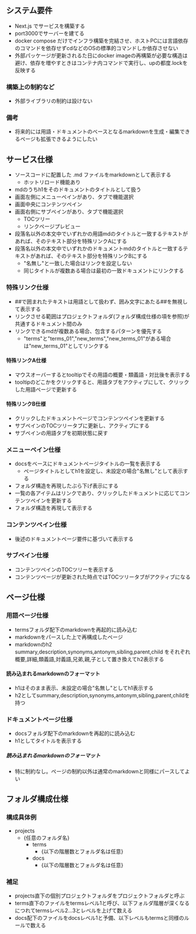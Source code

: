 ## システム要件
- Next.js でサービスを構築する
- port3000でサーバーを建てる
- docker compose だけでインフラ構築を完結させ、ホストPCには言語依存のコマンドを依存せずcdなどのOSの標準的コマンドしか依存させない
- 外部パッケージが更新されるた日にdocker imageの再構築が必要な構造は避け、依存を増やすときはコンテナ内コマンドで実行し、upの都度.lockを反映する
### 構築上の制約など
- 外部ライブラリの制約は設けない
### 備考
- 将来的には用語・ドキュメントのベースとなるmarkdownを生成・編集できるページも拡張できるようにしたい


## サービス仕様
- ソースコードに配置した .md ファイルをmarkdownとして表示する
    - ホットリロード機能あり
- mdのうちh1をそのドキュメントのタイトルとして扱う
- 画面左側にメニューペインがあり、タブで機能選択
- 画面中央にコンテンツペイン
- 画面右側にサブペインがあり、タブで機能選択
    - TOCツリー
    - リンクページプレビュー
- 段落名以外の本文中でいずれかの用語mdのタイトルと一致するテキストがあれば、そのテキスト部分を特殊リンクAにする
- 段落名以外の本文中でいずれかのドキュメントmdのタイトルと一致するテキストがあれば、そのテキスト部分を特殊リンクBにする
    - "名無し"と一致した場合はリンクを設定しない
    - 同じタイトルが複数ある場合は最初の一致ドキュメントにリンクする

### 特殊リンク仕様
- ##で囲まれたテキストは用語として扱わず、囲み文字にあたる##を無視して表示する
- リンクさせる範囲はプロジェクトフォルダ(フォルダ構成仕様の項を参照)が共通するドキュメント間のみ
- リンクできるmdが複数ある場合、包含するパターンを優先する
  - "terms"と"terms_01","new_terms","new_terms_01"がある場合は"new_terms_01"としてリンクする
#### 特殊リンクA仕様
- マウスオーバーするとtooltipでその用語の概要・類義語・対比後を表示する
- tooltipのどこかをクリックすると、用語タブをアクティブにして、クリックした用語ページで更新する
#### 特殊リンクB仕様
- クリックしたドキュメントページでコンテンツペインを更新する
- サブペインのTOCツリータブに更新し、アクティブにする
- サブペインの用語タブを初期状態に戻す

### メニューペイン仕様
- docsをベースにドキュメントページタイトルの一覧を表示する
    - ページタイトルとしてh1を設定し、未設定の場合"名無し"として表示する
- フォルダ構造を再現したぶら下げ表示にする
- 一覧の各アイテムはリンクであり、クリックしたドキュメントに応じてコンテンツペインを更新する
- フォルダ構造を再現して表示する

### コンテンツペイン仕様
- 後述のドキュメントページ要件に基づいて表示する

### サブペイン仕様
- コンテンツペインのTOCツリーを表示する
- コンテンツページが更新された時点ではTOCツリータブがアクティブになる

## ページ仕様
### 用語ページ仕様
- termsフォルダ配下のmarkdownを再起的に読み込む
- markdownをパースした上で再構成したページ
- markdownのh2 summary,description,synonyms,antonym,sibling,parent,child をそれぞれ概要,詳細,類義語,対義語,兄弟,親,子として置き換えてh2表示する
#### 読み込まれるmarkdownのフォーマット
- h1はそのまま表示、未設定の場合"名無し"としてh1表示する
- h2としてsummary,description,synonyms,antonym,sibling,parent,childを持つ

### ドキュメントページ仕様
- docsフォルダ配下のmarkdownを再起的に読み込む
- h1としてタイトルを表示する
##### 読み込まれるmarkdownのフォーマット
- 特に制約なし。ページの制約以外は通常のmarkdownと同様にパースしてよい

## フォルダ構成仕様
### 構成具体例
- projects
    - {任意のフォルダ名}
        - terms
            - {以下の階層数とフォルダ名は任意}
        - docs
            - {以下の階層数とフォルダ名は任意}
### 補足
- projects直下の個別プロジェクトフォルダをプロジェクトフォルダと呼ぶ
- terms直下のファイルをtermsレベル1と呼び、以下フォルダ階層が深くなるにつれてtermsレベル2...3とレベルを上げて数える
- docs配下のファイルをdocsレベル1と予備、以下レベルもtermsと同様のルールで数える